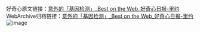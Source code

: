 好奇心原文链接：[意外的「基因检测」_Best on the Web_好奇心日报-里约](https://www.qdaily.com/articles/2429.html)
WebArchive归档链接：[意外的「基因检测」_Best on the Web_好奇心日报-里约](http://web.archive.org/web/20190623151126/https://www.qdaily.com/articles/2429.html)
![image](http://ww3.sinaimg.cn/large/007d5XDply1g3vc2d2gtxj30u02b7dts)